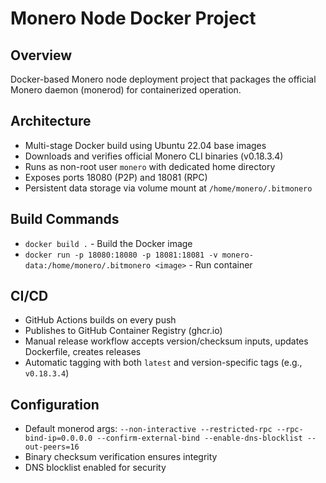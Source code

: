 # Monero Node Docker Project

## Overview
Docker-based Monero node deployment project that packages the official Monero daemon (monerod) for containerized operation.

## Architecture
- Multi-stage Docker build using Ubuntu 22.04 base images
- Downloads and verifies official Monero CLI binaries (v0.18.3.4)
- Runs as non-root user `monero` with dedicated home directory
- Exposes ports 18080 (P2P) and 18081 (RPC)
- Persistent data storage via volume mount at `/home/monero/.bitmonero`

## Build Commands
- `docker build .` - Build the Docker image
- `docker run -p 18080:18080 -p 18081:18081 -v monero-data:/home/monero/.bitmonero <image>` - Run container

## CI/CD
- GitHub Actions builds on every push
- Publishes to GitHub Container Registry (ghcr.io)
- Manual release workflow accepts version/checksum inputs, updates Dockerfile, creates releases
- Automatic tagging with both `latest` and version-specific tags (e.g., `v0.18.3.4`)

## Configuration
- Default monerod args: `--non-interactive --restricted-rpc --rpc-bind-ip=0.0.0.0 --confirm-external-bind --enable-dns-blocklist --out-peers=16`
- Binary checksum verification ensures integrity
- DNS blocklist enabled for security